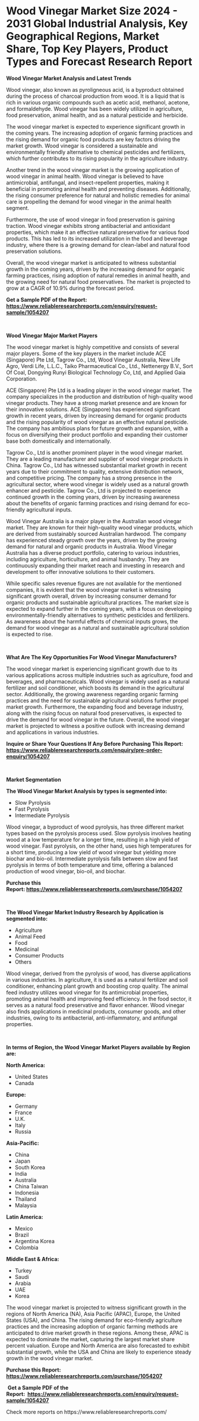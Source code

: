 <p><h1>Wood Vinegar Market Size 2024 - 2031 Global Industrial Analysis, Key Geographical Regions, Market Share, Top Key Players, Product Types and Forecast Research Report</h1></p><p><strong>Wood Vinegar Market Analysis and Latest Trends</strong></p>
<p><p>Wood vinegar, also known as pyroligneous acid, is a byproduct obtained during the process of charcoal production from wood. It is a liquid that is rich in various organic compounds such as acetic acid, methanol, acetone, and formaldehyde. Wood vinegar has been widely utilized in agriculture, food preservation, animal health, and as a natural pesticide and herbicide.</p><p>The wood vinegar market is expected to experience significant growth in the coming years. The increasing adoption of organic farming practices and the rising demand for organic food products are key factors driving the market growth. Wood vinegar is considered a sustainable and environmentally friendly alternative to chemical pesticides and fertilizers, which further contributes to its rising popularity in the agriculture industry.</p><p>Another trend in the wood vinegar market is the growing application of wood vinegar in animal health. Wood vinegar is believed to have antimicrobial, antifungal, and insect-repellent properties, making it beneficial in promoting animal health and preventing diseases. Additionally, the rising consumer preference for natural and holistic remedies for animal care is propelling the demand for wood vinegar in the animal health segment.</p><p>Furthermore, the use of wood vinegar in food preservation is gaining traction. Wood vinegar exhibits strong antibacterial and antioxidant properties, which make it an effective natural preservative for various food products. This has led to its increased utilization in the food and beverage industry, where there is a growing demand for clean-label and natural food preservation solutions.</p><p>Overall, the wood vinegar market is anticipated to witness substantial growth in the coming years, driven by the increasing demand for organic farming practices, rising adoption of natural remedies in animal health, and the growing need for natural food preservatives. The market is projected to grow at a CAGR of 10.9% during the forecast period.</p></p>
<p><strong>Get a Sample PDF of the Report:&nbsp; <a href="https://www.reliableresearchreports.com/enquiry/request-sample/1054207">https://www.reliableresearchreports.com/enquiry/request-sample/1054207</a></strong></p>
<p>&nbsp;</p>
<p><strong>Wood Vinegar Major Market Players</strong></p>
<p><p>The wood vinegar market is highly competitive and consists of several major players. Some of the key players in the market include ACE (Singapore) Pte Ltd, Tagrow Co., Ltd, Wood Vinegar Australia, New Life Agro, Verdi Life, L.L.C., Taiko Pharmaceutical Co., Ltd., Nettenergy B.V., Sort Of Coal, Dongying Runyi Biological Technology Co, Ltd, and Applied Gaia Corporation.</p><p>ACE (Singapore) Pte Ltd is a leading player in the wood vinegar market. The company specializes in the production and distribution of high-quality wood vinegar products. They have a strong market presence and are known for their innovative solutions. ACE (Singapore) has experienced significant growth in recent years, driven by increasing demand for organic products and the rising popularity of wood vinegar as an effective natural pesticide. The company has ambitious plans for future growth and expansion, with a focus on diversifying their product portfolio and expanding their customer base both domestically and internationally.</p><p>Tagrow Co., Ltd is another prominent player in the wood vinegar market. They are a leading manufacturer and supplier of wood vinegar products in China. Tagrow Co., Ltd has witnessed substantial market growth in recent years due to their commitment to quality, extensive distribution network, and competitive pricing. The company has a strong presence in the agricultural sector, where wood vinegar is widely used as a natural growth enhancer and pesticide. Tagrow Co., Ltd is projected to experience continued growth in the coming years, driven by increasing awareness about the benefits of organic farming practices and rising demand for eco-friendly agricultural inputs.</p><p>Wood Vinegar Australia is a major player in the Australian wood vinegar market. They are known for their high-quality wood vinegar products, which are derived from sustainably sourced Australian hardwood. The company has experienced steady growth over the years, driven by the growing demand for natural and organic products in Australia. Wood Vinegar Australia has a diverse product portfolio, catering to various industries, including agriculture, horticulture, and animal husbandry. They are continuously expanding their market reach and investing in research and development to offer innovative solutions to their customers.</p><p>While specific sales revenue figures are not available for the mentioned companies, it is evident that the wood vinegar market is witnessing significant growth overall, driven by increasing consumer demand for organic products and sustainable agricultural practices. The market size is expected to expand further in the coming years, with a focus on developing environmentally-friendly alternatives to synthetic pesticides and fertilizers. As awareness about the harmful effects of chemical inputs grows, the demand for wood vinegar as a natural and sustainable agricultural solution is expected to rise.</p></p>
<p>&nbsp;</p>
<p><strong>What Are The Key Opportunities For Wood Vinegar Manufacturers?</strong></p>
<p><p>The wood vinegar market is experiencing significant growth due to its various applications across multiple industries such as agriculture, food and beverages, and pharmaceuticals. Wood vinegar is widely used as a natural fertilizer and soil conditioner, which boosts its demand in the agricultural sector. Additionally, the growing awareness regarding organic farming practices and the need for sustainable agricultural solutions further propel market growth. Furthermore, the expanding food and beverage industry, along with the rising focus on natural food preservatives, is expected to drive the demand for wood vinegar in the future. Overall, the wood vinegar market is projected to witness a positive outlook with increasing demand and applications in various industries.</p></p>
<p><strong>Inquire or Share Your Questions If Any Before Purchasing This Report: <a href="https://www.reliableresearchreports.com/enquiry/pre-order-enquiry/1054207">https://www.reliableresearchreports.com/enquiry/pre-order-enquiry/1054207</a></strong></p>
<p>&nbsp;</p>
<p><strong>Market Segmentation</strong></p>
<p><strong>The Wood Vinegar Market Analysis by types is segmented into:</strong></p>
<p><ul><li>Slow Pyrolysis</li><li>Fast Pyrolysis</li><li>Intermediate Pyrolysis</li></ul></p>
<p><p>Wood vinegar, a byproduct of wood pyrolysis, has three different market types based on the pyrolysis process used. Slow pyrolysis involves heating wood at a low temperature for a longer time, resulting in a high yield of wood vinegar. Fast pyrolysis, on the other hand, uses high temperatures for a short time, producing a low yield of wood vinegar but yielding more biochar and bio-oil. Intermediate pyrolysis falls between slow and fast pyrolysis in terms of both temperature and time, offering a balanced production of wood vinegar, bio-oil, and biochar.</p></p>
<p><strong>Purchase this Report:&nbsp;<a href="https://www.reliableresearchreports.com/purchase/1054207">https://www.reliableresearchreports.com/purchase/1054207</a></strong></p>
<p>&nbsp;</p>
<p><strong>The Wood Vinegar Market Industry Research by Application is segmented into:</strong></p>
<p><ul><li>Agriculture</li><li>Animal Feed</li><li>Food</li><li>Medicinal</li><li>Consumer Products</li><li>Others</li></ul></p>
<p><p>Wood vinegar, derived from the pyrolysis of wood, has diverse applications in various industries. In agriculture, it is used as a natural fertilizer and soil conditioner, enhancing plant growth and boosting crop quality. The animal feed industry utilizes wood vinegar for its antimicrobial properties, promoting animal health and improving feed efficiency. In the food sector, it serves as a natural food preservative and flavor enhancer. Wood vinegar also finds applications in medicinal products, consumer goods, and other industries, owing to its antibacterial, anti-inflammatory, and antifungal properties.</p></p>
<p>&nbsp;</p>
<p><strong>In terms of Region, the Wood Vinegar Market Players available by Region are:</strong></p>
<p>
    <p> <strong> North America: </strong>
        <ul>
            <li>United States</li>
            <li>Canada</li>
        </ul>
        </p> 
    <p> <strong> Europe: </strong>
        <ul>
            <li>Germany</li>
            <li>France</li>
            <li>U.K.</li>
            <li>Italy</li>
            <li>Russia</li>
        </ul>
        </p> 
    <p> <strong> Asia-Pacific: </strong>
        <ul>
            <li>China</li>
            <li>Japan</li>
            <li>South Korea</li>
            <li>India</li>
            <li>Australia</li>
            <li>China Taiwan</li>
            <li>Indonesia</li>
            <li>Thailand</li>
            <li>Malaysia</li>
        </ul>
        </p> 
    <p> <strong> Latin America: </strong>
        <ul>
            <li>Mexico</li>
            <li>Brazil</li>
            <li>Argentina Korea</li>
            <li>Colombia</li>
        </ul>
        </p> 
    <p> <strong> Middle East & Africa: </strong>
        <ul>
            <li>Turkey</li>
            <li>Saudi</li>
            <li>Arabia</li>
            <li>UAE</li>
            <li>Korea</li>
        </ul>
    </p>
    </p>
<p><p>The wood vinegar market is projected to witness significant growth in the regions of North America (NA), Asia Pacific (APAC), Europe, the United States (USA), and China. The rising demand for eco-friendly agriculture practices and the increasing adoption of organic farming methods are anticipated to drive market growth in these regions. Among these, APAC is expected to dominate the market, capturing the largest market share percent valuation. Europe and North America are also forecasted to exhibit substantial growth, while the USA and China are likely to experience steady growth in the wood vinegar market.</p></p>
<p><strong>Purchase this Report: <a href="https://www.reliableresearchreports.com/purchase/1054207">https://www.reliableresearchreports.com/purchase/1054207</a></strong></p>
<p>&nbsp;<strong>Get a Sample PDF of the Report:&nbsp;&nbsp;<a href="https://www.reliableresearchreports.com/enquiry/request-sample/1054207">https://www.reliableresearchreports.com/enquiry/request-sample/1054207</a></strong></p>
<p><strong></strong></p>
<p>Check more reports on https://www.reliableresearchreports.com/</p>